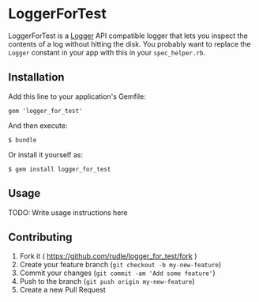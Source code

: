 # LoggerForTest

LoggerForTest is a [Logger](http://www.ruby-doc.org/stdlib-2.1.2/libdoc/logger/rdoc/Logger.html) API compatible logger that lets you inspect the contents of a log
without hitting the disk. You probably want to replace the `Logger` constant in your app with this in your `spec_helper.rb`.

## Installation

Add this line to your application's Gemfile:

    gem 'logger_for_test'

And then execute:

    $ bundle

Or install it yourself as:

    $ gem install logger_for_test

## Usage

TODO: Write usage instructions here

## Contributing

1. Fork it ( https://github.com/rudle/logger_for_test/fork )
2. Create your feature branch (`git checkout -b my-new-feature`)
3. Commit your changes (`git commit -am 'Add some feature'`)
4. Push to the branch (`git push origin my-new-feature`)
5. Create a new Pull Request
